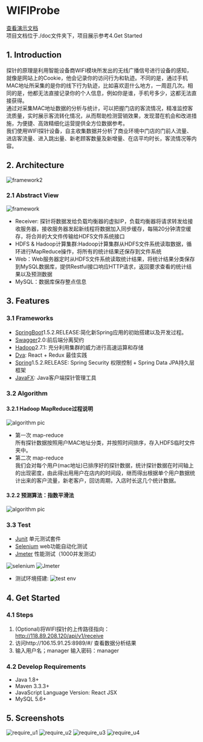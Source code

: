 # WIFIProbe
[查看演示文档](./present.md)<br/>
项目文档位于./doc文件夹下，项目展示参考4.Get Started

## 1. Introduction

探针的原理是利用智能设备商WIFI模块所发出的无线广播信号进行设备的感知，就像是网站上的Cookie，他会记录你的访问行为和轨迹。不同的是，通过手机MAC地址所采集的是你的线下行为轨迹，比如喜欢逛什么地方，一周逛几次。相同的是，他都无法直接记录你的个人信息，例如你是谁，手机号多少，这都无法直接获得。<br/>
通过对采集MAC地址数据的分析与统计，可以把握门店的客流情况，精准监控客流质量，实时展示客流转化情况，从而帮助检测营销效果，发现潜在机会和改进措施，为便捷、高效精细化运营提供全方位数据参考。<br/>
我们使用WIFI探针设备，自主收集数据并分析了商业环境中门店的门前人流量、进店客流量、进入跳出量、新老顾客数量及新增量、在店平均时长，客流情况等内容。

## 2. Architecture
![framework2](./pics/framework2.png)

### 2.1 Abstract View
![framework](./pics/framework.png)

 * Receiver: 探针将数据发给负载均衡器的虚拟IP，负载均衡器将请求转发给接收服务器，接收服务器发起新线程将数据加入同步缓存，每隔20分钟清空缓存，将合并的大文件传输给HDFS文件系统接口
 * HDFS & Hadoop计算集群:Hadoop计算集群从HDFS文件系统读取数据，循环进行MapReduce操作，将所有的统计结果还保存到文件系统
 * Web：Web服务器定时从HDFS文件系统读取统计结果，将统计结果分类保存到MySQL数据库，提供Restful接口响应HTTP请求，返回要求查看的统计结果以及预测数据
 * MySQL：数据库保存整点信息

## 3. Features

### 3.1 Frameworks

 * [SpringBoot](http://projects.spring.io/spring-boot/)1.5.2.RELEASE:简化新Spring应用的初始搭建以及开发过程。
 * [Swagger](https://swagger.io/)2.0:前后端分离契约
 * [Hadoop](http://hadoop.apache.org/)2.7.1: 充分利用集群的威力进行高速运算和存储
 * [Dva](https://github.com/dvajs/dva): React + Redux 最佳实践
 * [Spring](https://spring.io/)1.5.2.RELEASE: Spring Security 权限控制 + Spring Data JPA持久层框架
 * [JavaFX](http://www.oracle.com/technetwork/java/javase/overview/javafx-overview-2158620.html): Java客户端探针管理工具

### 3.2 Algorithm

#### 3.2.1 Hadoop MapReduce过程说明
![algorithm pic](./pics/algorithm.png)

 * 第一次 map-reduce  
所有探针数据按照用户MAC地址分类，并按照时间排序，存入HDFS临时文件夹中。
 * 第二次 map-reduce  
我们会对每个用户(mac地址)已排序好的探针数据，统计探针数据在时间轴上的出现密度，由此得出用用户在店内的时间段，继而得出根据单个用户数据统计出来的客户流量，新老客户，回访周期，入店时长这几个统计数据。

#### 3.2.2 预测算法：指数平滑法
![algorithm pic](./pics/algorithm2.png)

### 3.3 Test
 * [Junit](http://junit.org/junit4/) 单元测试套件
 * [Selenium](http://www.seleniumhq.org/) web功能自动化测试
 * [Jmeter](http://jmeter.apache.org/) 性能测试（1000并发测试）

![selenium](./pics/test_selenium.png)
![Jmeter](./pics/test_j1.png)

 * 测试环境搭建:
![test env](./pics/test_env.png)

## 4. Get Started

### 4.1 Steps
1. (Optional)将WIFI探针的上传路径指向：http://118.89.208.120/api/v1/receive
2. 访问http://106.15.91.25:8989/#/ 查看数据分析结果
3. 输入用户名；manager    输入密码：manager

### 4.2 Develop Requirements
 * Java 1.8+
 * Maven 3.3.3+
 * JavaScript Language Version: React JSX
 * MySQL 5.6+

## 5. Screenshots
![require_u1](./pics/require_u1.png)
![require_u2](./pics/require_u2.png)
![require_u3](./pics/require_u3.png)
![require_u4](./pics/require_u4.png)
